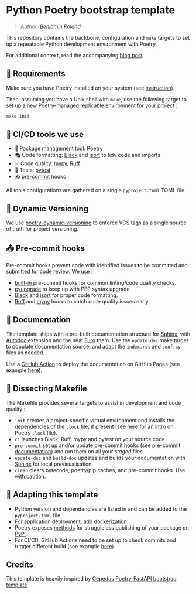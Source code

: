 # Python Poetry bootstrap template
> *Author: [Benjamin Roland](https://www.github.com/parici75)*


This repository contains the backbone, configuration and `make` targets to set up a repeatable Python development environment with Poetry.

For additional context, read the accompanying [blog post](https://benjaminroland.onrender.com/blog/migrating-to-poetry).

## 🚦 Requirements
Make sure you have Poetry installed on your system (see [instruction](https://python-poetry.org/docs/#installing-with-the-official-installer)).

Then, assuming you have a Unix shell with `make`, use the following target to set up a new Poetry-managed replicable environment for your project :
```bash
make init
```

## 👷 CI/CD tools we use
- 🚀 Package management tool: [Poetry](https://python-poetry.org/docs/)
- 🎭 Code formatting: [Black](https://black.readthedocs.io/en/stable/index.html) and [isort](https://pycqa.github.io/isort/index.html) to tidy code and imports.
- ✅ Code quality: [mypy](https://mypy.readthedocs.io/en/stable/), [Ruff](https://beta.ruff.rs/docs/)
- 🧪 Tests: [pytest](https://docs.pytest.org/en/latest/)
- 📤 [pre-commit](https://pre-commit.com/) hooks


All tools configurations are gathered on a single `pyproject.toml` TOML file.


## 🔖 Dynamic Versioning
We use [poetry-dynamic-versioning](https://github.com/mtkennerly/poetry-dynamic-versioning) to enforce VCS tags as a single source of truth for project versioning.


## 📤 Pre-commit hooks
Pre-commit hooks prevent code with identified issues to be committed and submitted for code review.
We use :
- [built-in](https://pre-commit.com/hooks.html) pre-commit hooks for common linting/code quality checks.
- [pyupgrade](https://github.com/asottile/pyupgrade) to keep up with PEP syntax upgrade.
- [Black](https://black.readthedocs.io/en/stable/index.html) and [isort](https://pycqa.github.io/isort/index.html) for proper code formatting.
- [Ruff](https://beta.ruff.rs/docs/) and [mypy](https://mypy.readthedocs.io/en/stable/) hooks to catch code quality issues early.


## 📝 Documentation
The template ships with a pre-built documentation structure for [Sphinx](https://www.sphinx-doc.org/en/master/), with [Autodoc](https://www.sphinx-doc.org/en/master/usage/extensions/autodoc.html) extension and the neat [Furo](https://github.com/pradyunsg/furo) them. Use the `update-doc` make target to populate documentation source, and adapt the `index.rst` and `conf.py` files as needed.

Use a [GitHub Action](https://github.com/peaceiris/actions-gh-pages) to deploy the documentation on GitHub Pages (see example [here](https://github.com/Parici75/statsplotly/blob/main/.github/workflows/sphinx.yml)).


## 🔩 Dissecting Makefile
The Makefile provides several targets to assist in development and code quality :
- `init` creates a project-specific virtual environment and installs the dependencies of the `.lock` file, if present (see [here](https://python-poetry.org/docs/basic-usage/#installing-dependencies) for an intro on Poetry `.lock` file).
- `ci` launches Black, Ruff, mypy and pytest on your source code.
- `pre-commit` set up and/or update pre-commit hooks (see pre-commit [documentation](https://pre-commit.com/)) and run them on all your *staged* files.
- `update-doc` and `build-doc` updates and builds your documentation with [Sphinx](https://www.sphinx-doc.org/en/master/) for local previsualisation.
- `clean` clears bytecode, poetry/pip caches, and pre-commit hooks. Use with caution.


## 🚛 Adapting this template
- Python version and dependencies are listed in and can be added to the `pyproject.toml` file.
- For application deployment, add [dockerization](https://github.com/orgs/python-poetry/discussions/1879#).
- Poetry exposes [methods](https://python-poetry.org/docs/cli/#publish) for struggleless publishing of your package on [PyPi](https://pypi.org/).
- For CI/CD, GitHub Actions need to be set up to check commits and trigger different build (see example [here](https://github.com/Parici75/statsplotly/tree/main/.github/workflows)).


## Credits
This template is heavily inspired by [Cepedus](https://www.github.com/cepedus) [Poetry-FastAPI bootstrap template](https://github.com/cepedus/python-app-bootstrap)
